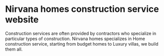 # Nirvana homes construction service website

Construction services are often provided by contractors who specialize in particular types of construction. Nirvana homes specializes in Home construction service, starting from budget homes to Luxury villas, we build them all.


